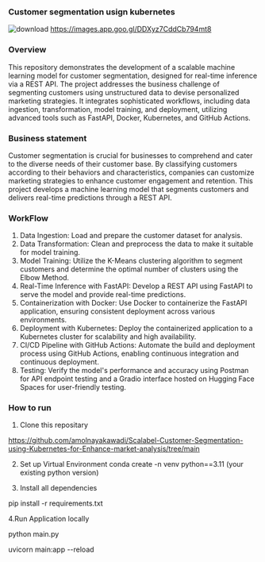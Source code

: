 ### Customer segmentation usign kubernetes
![download](https://github.com/user-attachments/assets/de103e81-7140-4c54-9730-5a5bfb04d306)
https://images.app.goo.gl/DDXyz7CddCb794mt8

### Overview

This repository demonstrates the development of a scalable machine learning model for customer segmentation, designed for real-time inference via a REST API. The project addresses the business challenge of segmenting customers using unstructured data to devise personalized marketing strategies. It integrates sophisticated workflows, including data ingestion, transformation, model training, and deployment, utilizing advanced tools such as FastAPI, Docker, Kubernetes, and GitHub Actions.

### Business statement

Customer segmentation is crucial for businesses to comprehend and cater to the diverse needs of their customer base. By classifying customers according to their behaviors and characteristics, companies can customize marketing strategies to enhance customer engagement and retention. This project develops a machine learning model that segments customers and delivers real-time predictions through a REST API.

### WorkFlow

1. Data Ingestion: Load and prepare the customer dataset for analysis.
2. Data Transformation: Clean and preprocess the data to make it suitable for model training.
3. Model Training: Utilize the K-Means clustering algorithm to segment customers and determine the optimal number of clusters using the Elbow Method.
4. Real-Time Inference with FastAPI: Develop a REST API using FastAPI to serve the model and provide real-time predictions.
5. Containerization with Docker: Use Docker to containerize the FastAPI application, ensuring consistent deployment across various environments.
6. Deployment with Kubernetes: Deploy the containerized application to a Kubernetes cluster for scalability and high availability.
7. CI/CD Pipeline with GitHub Actions: Automate the build and deployment process using GitHub Actions, enabling continuous integration and continuous deployment.
8. Testing: Verify the model's performance and accuracy using Postman for API endpoint testing and a Gradio interface hosted on Hugging Face Spaces for user-friendly testing.


### How to run 

1. Clone this repositary

https://github.com/amolnayakawadi/Scalabel-Customer-Segmentation-using-Kubernetes-for-Enhance-market-analysis/tree/main

2. Set up Virtual Environment
conda create -n venv python==3.11 (your existing python version)

3. Install all dependencies 

pip install -r requirements.txt

4.Run Application locally 

python main.py 

uvicorn main:app --reload


